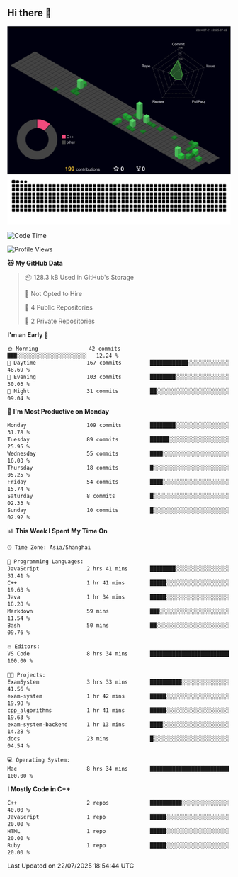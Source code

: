 ## Hi there 👋

<!--
**badb0ttle/badb0ttle** is a ✨ _special_ ✨ repository because its `README.md` (this file) appears on your GitHub profile.

Here are some ideas to get you started:

- 🔭 I’m currently working on ...
- 🌱 I’m currently learning ...
- 👯 I’m looking to collaborate on ...
- 🤔 I’m looking for help with ...
- 💬 Ask me about ...
- 📫 How to reach me: ...
- 😄 Pronouns: ...
- ⚡ Fun fact: ...
-->
![Personal 3D Metrics](./profile-3d-contrib/profile-night-green.svg)
<picture>
<img alt="github-snake"
    src="https://raw.githubusercontent.com/HaynesChennn/HaynesChennn/output/github-contribution-grid-snake.svg" />
</picture>

<!--START_SECTION:waka-->
![Code Time](http://img.shields.io/badge/Code%20Time-278%20hrs%2031%20mins-blue)

![Profile Views](http://img.shields.io/badge/Profile%20Views-0-blue)

**🐱 My GitHub Data** 

> 📦 128.3 kB Used in GitHub's Storage 
 > 
> 🚫 Not Opted to Hire
 > 
> 📜 4 Public Repositories 
 > 
> 🔑 2 Private Repositories 
 > 
**I'm an Early 🐤** 

```text
🌞 Morning                42 commits          ███░░░░░░░░░░░░░░░░░░░░░░   12.24 % 
🌆 Daytime                167 commits         ████████████░░░░░░░░░░░░░   48.69 % 
🌃 Evening                103 commits         ████████░░░░░░░░░░░░░░░░░   30.03 % 
🌙 Night                  31 commits          ██░░░░░░░░░░░░░░░░░░░░░░░   09.04 % 
```
📅 **I'm Most Productive on Monday** 

```text
Monday                   109 commits         ████████░░░░░░░░░░░░░░░░░   31.78 % 
Tuesday                  89 commits          ██████░░░░░░░░░░░░░░░░░░░   25.95 % 
Wednesday                55 commits          ████░░░░░░░░░░░░░░░░░░░░░   16.03 % 
Thursday                 18 commits          █░░░░░░░░░░░░░░░░░░░░░░░░   05.25 % 
Friday                   54 commits          ████░░░░░░░░░░░░░░░░░░░░░   15.74 % 
Saturday                 8 commits           █░░░░░░░░░░░░░░░░░░░░░░░░   02.33 % 
Sunday                   10 commits          █░░░░░░░░░░░░░░░░░░░░░░░░   02.92 % 
```


📊 **This Week I Spent My Time On** 

```text
🕑︎ Time Zone: Asia/Shanghai

💬 Programming Languages: 
JavaScript               2 hrs 41 mins       ████████░░░░░░░░░░░░░░░░░   31.41 % 
C++                      1 hr 41 mins        █████░░░░░░░░░░░░░░░░░░░░   19.63 % 
Java                     1 hr 34 mins        █████░░░░░░░░░░░░░░░░░░░░   18.28 % 
Markdown                 59 mins             ███░░░░░░░░░░░░░░░░░░░░░░   11.54 % 
Bash                     50 mins             ██░░░░░░░░░░░░░░░░░░░░░░░   09.76 % 

🔥 Editors: 
VS Code                  8 hrs 34 mins       █████████████████████████   100.00 % 

🐱‍💻 Projects: 
ExamSystem               3 hrs 33 mins       ██████████░░░░░░░░░░░░░░░   41.56 % 
exam-system              1 hr 42 mins        █████░░░░░░░░░░░░░░░░░░░░   19.98 % 
cpp_algorithms           1 hr 41 mins        █████░░░░░░░░░░░░░░░░░░░░   19.63 % 
exam-system-backend      1 hr 13 mins        ████░░░░░░░░░░░░░░░░░░░░░   14.28 % 
docs                     23 mins             █░░░░░░░░░░░░░░░░░░░░░░░░   04.54 % 

💻 Operating System: 
Mac                      8 hrs 34 mins       █████████████████████████   100.00 % 
```

**I Mostly Code in C++** 

```text
C++                      2 repos             ██████████░░░░░░░░░░░░░░░   40.00 % 
JavaScript               1 repo              █████░░░░░░░░░░░░░░░░░░░░   20.00 % 
HTML                     1 repo              █████░░░░░░░░░░░░░░░░░░░░   20.00 % 
Ruby                     1 repo              █████░░░░░░░░░░░░░░░░░░░░   20.00 % 
```




 Last Updated on 22/07/2025 18:54:44 UTC
<!--END_SECTION:waka-->

